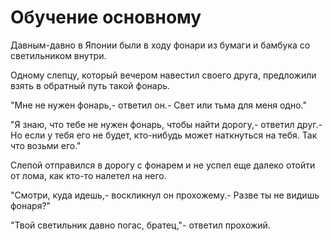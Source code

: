 # Обучение основному

Давным-давно в Японии были в ходу фонари из бумаги и бамбука со светильником внутри.

Одному слепцу, который вечером навестил своего друга, предложили взять в обратный путь такой фонарь.

"Мне не нужен фонарь,- ответил он.- Свет или тьма для меня одно."

"Я знаю, что тебе не нужен фонарь, чтобы найти дорогу,- ответил друг.- Но если у тебя его не будет, кто-нибудь может наткнуться на тебя. Так что возьми его."

Слепой отправился в дорогу с фонарем и не успел еще далеко отойти от лома, как кто-то налетел на него.

"Смотри, куда идешь,- воскликнул он прохожему.- Разве ты не видишь фонаря?"

"Твой светильник давно погас, братец,"- ответил прохожий.